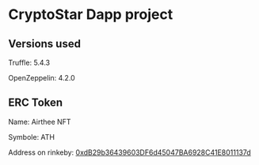 # CryptoStar Dapp project

## Versions used

Truffle: 5.4.3

OpenZeppelin: 4.2.0

## ERC Token

Name: Airthee NFT

Symbole: ATH

Address on rinkeby: [0xdB29b36439603DF6d45047BA6928C41E8011137d](https://rinkeby.etherscan.io/address/0xdB29b36439603DF6d45047BA6928C41E8011137d)